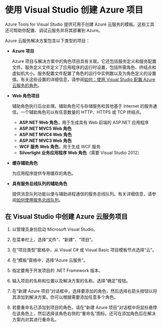 <properties
   pageTitle="使用 Visual Studio 创建 Azure 项目 | Azure"
   description="使用 Visual Studio 创建 Azure 项目"
   services="visual-studio-online"
   documentationCenter="na"
   authors="TomArcher"
   manager="douge"
   editor="" />
<tags
   ms.service="multiple"
   ms.date="01/22/2016"
   wacn.date="05/23/2016" />

# 使用 Visual Studio 创建 Azure 项目

Azure Tools for Visual Studio 提供可用于创建 Azure 云服务的模板。这些工具还可帮助你配置、调试云服务并将其部署到 Azure。

Azure 云服务解决方案包含以下类型的项目：

- **Azure 项目**

    Azure 项目与解决方案中的角色项目具有关联。它还包括服务定义和服务配置文件。服务定义文件定义了应用程序的运行时设置，包括所需角色、终结点和虚拟机大小。服务配置文件配置了角色的运行中实例数以及为角色定义的设置值。有关这些设置的详细信息，请参阅[如何：使用 Visual Studio 配置 Azure 云服务的角色](/documentation/articles/vs-azure-tools-configure-roles-for-cloud-service)。

- **Web 角色项目**

    辅助角色执行后台处理。辅助角色可与存储服务和其他基于 Internet 的服务通信。一个辅助角色可以有任意数量的 HTTP、HTTPS 或 TCP 终结点。

    - **ASP.NET Web 角色**，用于生成具有 Web 前端的 ASP.NET 应用程序
    - **ASP.NET MVC5 Web 角色**
    - **ASP.NET MVC4 Web 角色**
    - **ASP.NET MVC3 Web 角色**
    - **WCF 服务 Web 角色**，用于生成 WCF 服务
    - **Silverlight 业务应用程序 Web 角色**（需要 Visual Studio 2012）

- **缓存辅助角色**

    为应用程序提供专用缓存的角色。

- **具有服务总线队列的辅助角色**

    提供消息队列功能以便与辅助进程通信的服务总线队列。有关详细信息，请参阅[如何使用服务总线队列](/documentation/articles/service-bus-dotnet-how-to-use-queues/)。

## 在 Visual Studio 中创建 Azure 云服务项目

1. 以管理员身份启动 Microsoft Visual Studio。

1. 在菜单栏上，选择“文件”、“新建”、“项目”。

1. 在“项目类型”窗格中，从 Visual C# 或 Visual Basic 项目模板节点选择“云”。

1. 在“模板”窗格中，选择“Azure 云服务”。

1. 指定要用于开发项目的 .NET Framework 版本。

1. 输入项目的名称和位置以及解决方案的名称。选择“确定”按钮。

1. 在“新建 Azure 项目”对话框中，选择要添加的角色，然后选择右箭头按钮以将其添加到解决方案。你可以根据需要添加任意多个角色。

1. 若要重命名已添加到项目的角色，请在“新建 Azure 项目”对话框中将鼠标悬停在该角色上，然后选择该角色右侧的“重命名”图标。还可在添加角色后在解决方案内对其进行重命名。

<!---HONumber=Mooncake_0516_2016-->